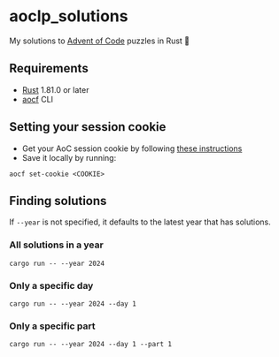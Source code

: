 # aoclp_solutions

My solutions to [Advent of Code](https://adventofcode.com/) puzzles in Rust 🦀

## Requirements

* [Rust](https://www.rust-lang.org/) 1.81.0 or later
* [aocf](https://crates.io/crates/aocf) CLI

## Setting your session cookie

* Get your AoC session cookie by following [these instructions](https://github.com/nuxeh/aocf/blob/HEAD/cookie.md)
* Save it locally by running:

```shell
aocf set-cookie <COOKIE>
```

## Finding solutions

If `--year` is not specified, it defaults to the latest year that has solutions.

### All solutions in a year

```shell
cargo run -- --year 2024
```

### Only a specific day

```shell
cargo run -- --year 2024 --day 1
```

### Only a specific part

```shell
cargo run -- --year 2024 --day 1 --part 1
```
